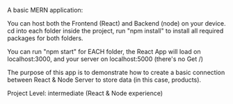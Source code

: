 A basic MERN application:



You can host both the Frontend (React) and Backend (node) on your device. cd into each folder inside the project, run "npm install" to install all required packages for both folders.


You can run "npm start" for EACH folder, the React App will load on localhost:3000, and your server on localhost:5000 (there's no Get /)


The purpose of this app is to demonstrate how to create a basic connection between React & Node Server to store data (in this case, products).



Project Level: intermediate (React & Node experience)
